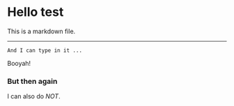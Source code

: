 # Hello test

This is a markdown file.

---

`And I can type in it ...`

Booyah!

### But then again

I can also do _NOT_.